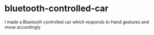 # bluetooth-controlled-car
I made a Bluetooth controlled car which responds to Hand gestures and move accordingly
